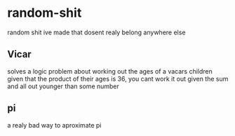 # random-shit

random shit ive made that dosent realy belong anywhere else

## Vicar
solves a logic problem about working out the ages of a vacars children given that the product of their ages is 36, you cant work it out given the sum and all out younger than some number

## pi
a realy bad way to aproximate pi
